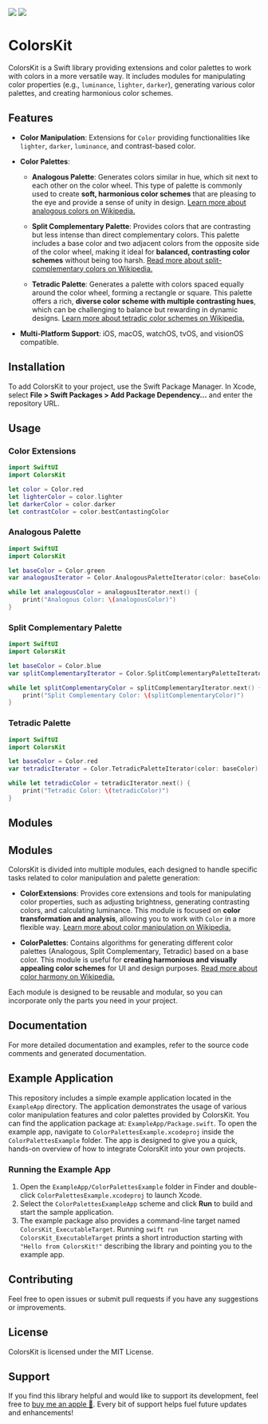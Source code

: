 [![](https://img.shields.io/endpoint?url=https%3A%2F%2Fswiftpackageindex.com%2Fapi%2Fpackages%2Fowlcoding%2FSwift-ColorsKit%2Fbadge%3Ftype%3Dswift-versions)](https://swiftpackageindex.com/owlcoding/Swift-ColorsKit)
[![](https://img.shields.io/endpoint?url=https%3A%2F%2Fswiftpackageindex.com%2Fapi%2Fpackages%2Fowlcoding%2FSwift-ColorsKit%2Fbadge%3Ftype%3Dplatforms)](https://swiftpackageindex.com/owlcoding/Swift-ColorsKit)

# ColorsKit

ColorsKit is a Swift library providing extensions and color palettes to work with colors in a more versatile way. It includes modules for manipulating color properties (e.g., `luminance`, `lighter`, `darker`), generating various color palettes, and creating harmonious color schemes.

## Features

- **Color Manipulation**: Extensions for `Color` providing functionalities like `lighter`, `darker`, `luminance`, and contrast-based color.
- **Color Palettes**:
  - **Analogous Palette**: Generates colors similar in hue, which sit next to each other on the color wheel. This type of palette is commonly used to create **soft, harmonious color schemes** that are pleasing to the eye and provide a sense of unity in design. [Learn more about analogous colors on Wikipedia.](https://en.wikipedia.org/wiki/Analogous_colors)
  
  - **Split Complementary Palette**: Provides colors that are contrasting but less intense than direct complementary colors. This palette includes a base color and two adjacent colors from the opposite side of the color wheel, making it ideal for **balanced, contrasting color schemes** without being too harsh. [Read more about split-complementary colors on Wikipedia.](https://en.wikipedia.org/wiki/Complementary_colors#Split-complementary_colors)
  
  - **Tetradic Palette**: Generates a palette with colors spaced equally around the color wheel, forming a rectangle or square. This palette offers a rich, **diverse color scheme with multiple contrasting hues**, which can be challenging to balance but rewarding in dynamic designs. [Learn more about tetradic color schemes on Wikipedia.](https://en.wikipedia.org/wiki/Tetradic_colors)

- **Multi-Platform Support**: iOS, macOS, watchOS, tvOS, and visionOS compatible.
## Installation

To add ColorsKit to your project, use the Swift Package Manager. In Xcode, select **File > Swift Packages > Add Package Dependency...** and enter the repository URL.

## Usage

### Color Extensions

```swift
import SwiftUI
import ColorsKit

let color = Color.red
let lighterColor = color.lighter
let darkerColor = color.darker
let contrastColor = color.bestContastingColor
```

### Analogous Palette

```swift
import SwiftUI
import ColorsKit

let baseColor = Color.green
var analogousIterator = Color.AnalogousPaletteIterator(color: baseColor)

while let analogousColor = analogousIterator.next() {
    print("Analogous Color: \(analogousColor)")
}
```

### Split Complementary Palette

```swift
import SwiftUI
import ColorsKit

let baseColor = Color.blue
var splitComplementaryIterator = Color.SplitComplementaryPaletteIterator(color: baseColor)

while let splitComplementaryColor = splitComplementaryIterator.next() {
    print("Split Complementary Color: \(splitComplementaryColor)")
}
```

### Tetradic Palette

```swift
import SwiftUI
import ColorsKit

let baseColor = Color.red
var tetradicIterator = Color.TetradicPaletteIterator(color: baseColor)

while let tetradicColor = tetradicIterator.next() {
    print("Tetradic Color: \(tetradicColor)")
}
```

## Modules

## Modules

ColorsKit is divided into multiple modules, each designed to handle specific tasks related to color manipulation and palette generation:

- **ColorExtensions**: Provides core extensions and tools for manipulating color properties, such as adjusting brightness, generating contrasting colors, and calculating luminance. This module is focused on **color transformation and analysis**, allowing you to work with `Color` in a more flexible way. [Learn more about color manipulation on Wikipedia.](https://en.wikipedia.org/wiki/Color_theory#Tints_and_shades)
  
- **ColorPalettes**: Contains algorithms for generating different color palettes (Analogous, Split Complementary, Tetradic) based on a base color. This module is useful for **creating harmonious and visually appealing color schemes** for UI and design purposes. [Read more about color harmony on Wikipedia.](https://en.wikipedia.org/wiki/Color_theory#Color_harmonies)

Each module is designed to be reusable and modular, so you can incorporate only the parts you need in your project.
## Documentation

For more detailed documentation and examples, refer to the source code comments and generated documentation.

## Example Application

This repository includes a simple example application located in the `ExampleApp` directory. The application demonstrates the usage of various color manipulation features and color palettes provided by ColorsKit. You can find the application package at: `ExampleApp/Package.swift`. To open the example app, navigate to `ColorPalettesExample.xcodeproj` inside the `ColorPalettesExample` folder. The app is designed to give you a quick, hands-on overview of how to integrate ColorsKit into your own projects.

### Running the Example App

1. Open the `ExampleApp/ColorPalettesExample` folder in Finder and double-click `ColorPalettesExample.xcodeproj` to launch Xcode.
2. Select the `ColorPalettesExampleApp` scheme and click **Run** to build and start the sample application.
3. The example package also provides a command-line target named `ColorsKit_ExecutableTarget`. Running `swift run ColorsKit_ExecutableTarget` prints a short introduction starting with `"Hello from ColorsKit!"` describing the library and pointing you to the example app.

## Contributing

Feel free to open issues or submit pull requests if you have any suggestions or improvements.

## License

ColorsKit is licensed under the MIT License.

## Support

If you find this library helpful and would like to support its development, feel free to [buy me an apple 🍏](https://buymeacoffee.com/owlcoding). Every bit of support helps fuel future updates and enhancements!
